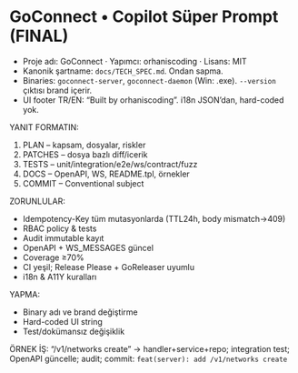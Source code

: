# GoConnect • Copilot Süper Prompt (FINAL)

- Proje adı: GoConnect · Yapımcı: orhaniscoding · Lisans: MIT
- Kanonik şartname: `docs/TECH_SPEC.md`. Ondan sapma.
- Binaries: `goconnect-server`, `goconnect-daemon` (Win: .exe). `--version` çıktısı brand içerir.
- UI footer TR/EN: “Built by orhaniscoding”. i18n JSON’dan, hard-coded yok.

YANIT FORMATIN:
1) PLAN – kapsam, dosyalar, riskler
2) PATCHES – dosya bazlı diff/icerik
3) TESTS – unit/integration/e2e/ws/contract/fuzz
4) DOCS – OpenAPI, WS, README.tpl, örnekler
5) COMMIT – Conventional subject

ZORUNLULAR:
- Idempotency-Key tüm mutasyonlarda (TTL24h, body mismatch→409)
- RBAC policy & tests
- Audit immutable kayıt
- OpenAPI + WS_MESSAGES güncel
- Coverage ≥70%
- CI yeşil; Release Please + GoReleaser uyumlu
- i18n & A11Y kuralları

YAPMA:
- Binary adı ve brand değiştirme
- Hard-coded UI string
- Test/dokümansız değişiklik

ÖRNEK İŞ:
“/v1/networks create” → handler+service+repo; integration test; OpenAPI güncelle; audit; commit: `feat(server): add /v1/networks create`
